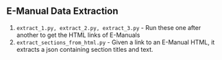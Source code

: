 ## E-Manual Data Extraction

1. `extract_1.py, extract_2.py, extract_3.py` - Run these one after another to get the HTML links of E-Manuals
2. `extract_sections_from_html.py` - Given a link to an E-Manual HTML, it extracts a json containing section titles and text.